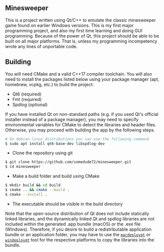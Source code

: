 ## Minesweeper

This is a project written using Qt/C++ to emulate the classic minesweeper game found on
earlier Windows versions. This is my first major programming project, and also my first
time learning and doing GUI programming. Because of the power of Qt, this project should
be able to be built on all major platforms. That is, unless my programming incompetency
wrote any lines of unportable code. 

## Building

You will need CMake and a valid C++17 compiler toolchain. You will also need to install
the packages listed below using your package manager (apt, homebrew, vcpkg, etc.) to build
the project:

 + Qt6 (required)
 + Fmt (required)
 + Spdlog (optional)

If you have installed Qt on non-standard paths (e.g. if you used Qt's official installer
instead of a package manager), you may need to specify environmental variables for CMake
to detect the libraries and header files. Otherwise, you may proceed with building the app
by the following steps. 

```bash
# On debian-linux distributions you can use the following command
$ sudo apt install qt6-base-dev libspdlog-dev
```

 + Clone the repository using git

```bash
$ git clone https://github.com/somedude72/minesweeper.git
$ cd minesweeper
```
 + Make a build folder and build using CMake

```bash
$ mkdir build && cd build
$ cmake .. && cmake --build . 
$ cmake --install .
```

 + The executable should be visible in the build directory

Note that the open-source distribution of Qt does not include statically linked libraries,
and the dynamically linked Qt and spdlog libraries are not included within the generated
.app bundle (macOS) or the .exe file (Windows). Therefore, if you desire to build a
redistributable application bundle or an application folder, you may have to use the
[`macdeployqt`](https://doc.qt.io/qt-6/macos-deployment.html#frameworks) or
[`windeployqt`](https://doc.qt.io/qt-6/macos-deployment.html#frameworks) tool for the
respective platforms to copy the libraries into the bundle. 